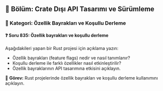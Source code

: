 ## 📘 Bölüm: Crate Dışı API Tasarımı ve Sürümleme  
### 🔹 Kategori: Özellik Bayrakları ve Koşullu Derleme  
#### ❓ Soru 835: Özellik bayrakları ve koşullu derleme

Aşağıdakileri yapan bir Rust projesi için açıklama yazın:

- Özellik bayrakları (feature flags) nedir ve nasıl tanımlanır?
- Koşullu derleme ile farklı özellikler nasıl etkinleştirilir?
- Özellik bayraklarının API tasarımına etkisini açıklayın.

🔧 **Görev:** Rust projelerinde özellik bayrakları ve koşullu derleme kullanımını açıklayın.
